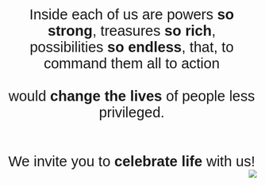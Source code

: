 <div class="content row">
	<div style="font-size:29px; text-align: center; font-family:brandon-grot, sans-serif;"
		class="col-md-8 col-sm-12">Inside each of us are powers <b>so strong</b>, treasures <b>so rich</b>,<br />	possibilities <b>so endless</b>, that, to command them all to action<br /><br />would <b>change the lives</b> of people less privileged.<br /><br /><br />We invite you to <b>celebrate life</b> with us!</div><div class="col-md-4 col-sm-12" style="text-align: right"><img class="img-max-200" src="%url%globalconcernsindia-icon-large.png" /></div>
</div>
